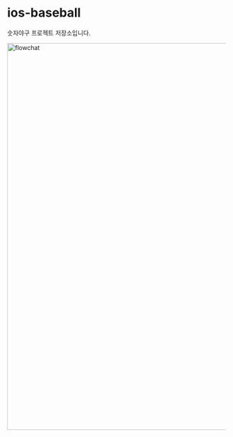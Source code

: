 # ios-baseball
숫자야구 프로젝트 저장소입니다. 


<img width="891" alt="flowchat" src="https://user-images.githubusercontent.com/81068345/183793860-54fb02a3-3e43-45f6-9f20-e92b460cc850.png">
